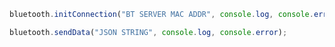 ```javascript
bluetooth.initConnection("BT SERVER MAC ADDR", console.log, console.error);
```

```javascript
bluetooth.sendData("JSON STRING", console.log, console.error);
```